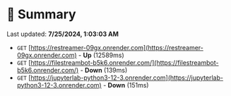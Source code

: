 # 📖 Summary
Last updated: **7/25/2024, 1:03:03 AM**

- `GET` [https://restreamer-09gx.onrender.com](https://restreamer-09gx.onrender.com) - **Up** (12589ms)
- `GET` [https://filestreambot-b5k6.onrender.com/](https://filestreambot-b5k6.onrender.com/) - **Down** (139ms)
- `GET` [https://jupyterlab-python3-12-3.onrender.com](https://jupyterlab-python3-12-3.onrender.com) - **Down** (151ms)
